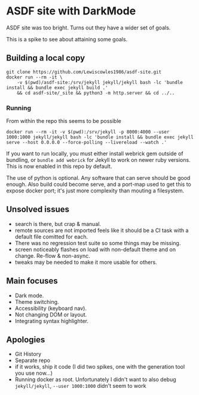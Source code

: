 # ASDF site with DarkMode

ASDF site was too bright. Turns out they have a wider set of goals.

This is a spike to see about attaining some goals.

## Building a local copy

```shell
git clone https://github.com/Lewiscowles1986/asdf-site.git
docker run --rm -it \
    -v $(pwd)/asdf-site:/srv/jekyll jekyll/jekyll bash -lc 'bundle install && bundle exec jekyll build .'
    && cd asdf-site/_site && python3 -m http.server && cd ../..
```

### Running

From within the repo this seems to be possible

```shell
docker run --rm -it -v $(pwd):/srv/jekyll -p 8000:4000 --user 1000:1000 jekyll/jekyll bash -lc 'bundle install && bundle exec jekyll serve --host 0.0.0.0 --force-polling --livereload --watch .'
```

If you want to run locally, you must either install webrick gem outside of bundling, or `bundle add webrick` for Jekyll to work on newer ruby versions. This is now enabled in this repo by default.

The use of python is optional. Any software that can serve should be good enough. Also build could become serve, and a port-map used to get this to expose docker port; it's just more complexity than mouting a filesystem.

## Unsolved issues

* search is there, but crap & manual.
* remote sources are not imported feels like it should be a CI task with a default file comitted for each.
* There was no regression test suite so some things may be missing.
* screen noticeably flashes on load with non-default theme and on change. Re-flow & non-async.
* tweaks may be needed to make it more usable for others.

## Main focuses

* Dark mode.
* Theme switching.
* Accessibility (keyboard nav).
* Not changing DOM or layout.
* Integrating syntax highlighter.

## Apologies

* Git History
* Separate repo
* if it works, ship it code (I did two spikes, one with the generation tool you use now...)
* Running docker as root. Unfortunately I didn't want to also debug `jekyll/jekyll`, `--user 1000:1000` didn't seem to work
